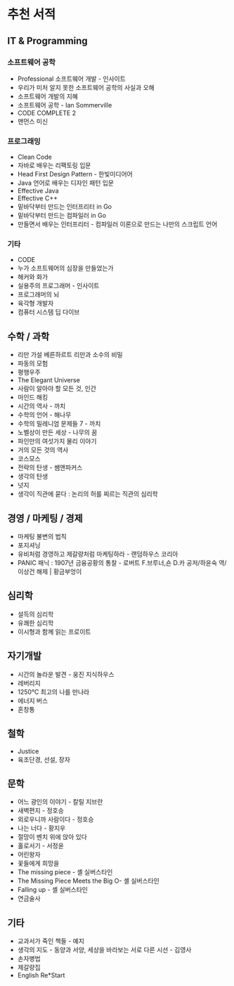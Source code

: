 # 추천 서적

## IT & Programming

### 소프트웨어 공학
* Professional 소프트웨어 개발 - 인사이트
* 우리가 미처 알지 못한 소프트웨어 공학의 사실과 오해
* 소프트웨어 개발의 지혜
* 소프트웨어 공학 - Ian Sommerville
* CODE COMPLETE 2
* 맨먼스 미신

### 프로그래밍
* Clean Code
* 자바로 배우는 리팩토링 입문
* Head First Design Pattern - 한빛미디어어
* Java 언어로 배우는 디자인 패턴 입문
* Effective Java
* Effective C++
* 밑바닥부터 만드는 인터프리터 in Go
* 밑바닥부터 만드는 컴파일러 in Go
* 만들면서 배우는 인터프리터 - 컴파일러 이론으로 만드는 나만의 스크립트 언어

### 기타
* CODE
* 누가 소프트웨어의 심장을 만들었는가
* 해커와 화가
* 실용주의 프로그래머 - 인사이트
* 프로그래머의 뇌
* 육각형 개발자
* 컴퓨터 시스템 딥 다이브


## 수학 / 과학
* 리만 가설 베른하르트 리만과 소수의 비밀
* 파동의 모험
* 평행우주
* The Elegant Universe
* 사람이 알아야 할 모든 것, 인간
* 마인드 해킹
* 시간의 역사 - 까치
* 수학의 언어 - 해나무
* 수학의 밀레니엄 문제들 7 - 까치
* 노벨상이 만든 세상 - 나무의 꿈
* 파인만의 여섯가지 물리 이야기
* 거의 모든 것의 역사
* 코스모스
* 전략의 탄생 - 쌤앤파커스
* 생각의 탄생
* 넛지
* 생각이 직관에 묻다 : 논리의 허를 찌르는 직관의 심리학


## 경영 / 마케팅 / 경제
* 마케팅 불변의 법칙
* 포지셔닝
* 유비처럼 경영하고 제갈량처럼 마케팅하라 - 랜덤하우스 코리아
* PANIC 패닉 : 1907년 금융공황의 통찰 - 로버트 F.브루너,숀 D.카 공저/하윤숙 역/이상건 해제 | 황금부엉이


## 심리학
* 설득의 심리학
* 유쾌한 심리학
* 이시형과 함께 읽는 프로이트


## 자기개발
* 시간의 놀라운 발견 - 웅진 지식하우스
* 레버리지
* 1250℃ 최고의 나를 만나라
* 에너지 버스
* 혼창통


## 철학
* Justice
* 육조단경, 선설, 장자


## 문학
* 어느 광인의 이야기 - 칼릴 지브란
* 새벽편지 - 정호승
* 외로우니까 사람이다 - 정호승
* 나는 너다 - 황지우
* 절망이 벤치 위에 앉아 있다
* 홀로서기 - 서정윤
* 어린왕자
* 꽃들에게 희망을
* The missing piece - 셸 실버스타인
* The Missing Piece Meets the Big O-  셸 실버스타인
* Falling up - 셸 실버스타인
* 연금술사


## 기타
* 교과서가 죽인 책들 - 예지
* 생각의 지도 - 동양과 서양, 세상을 바라보는 서로 다른 시선 - 김영사
* 손자병법
* 제갈량집
* English Re*Start
